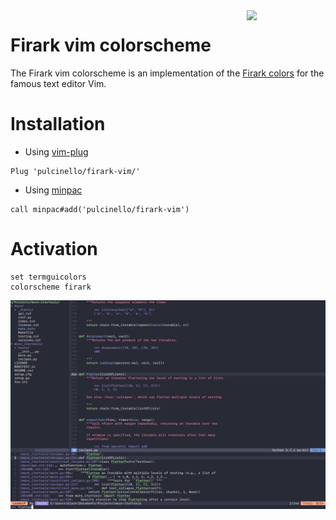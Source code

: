 <img src="assets/logo.png" width=25% align="right" />

# Firark vim colorscheme

The Firark vim colorscheme is an implementation of the [Firark colors](https://github.com/alxkt/firark-colors) for the famous text editor Vim.

# Installation
- Using [vim-plug](https://github.com/junegunn/vim-plug)
```vim
Plug 'pulcinello/firark-vim/'
```

- Using [minpac](https://github.com/k-takata/minpac)
```vim
call minpac#add('pulcinello/firark-vim')
```

# Activation
```vim
set termguicolors
colorscheme firark
```

![vim](assets/vim.png)


